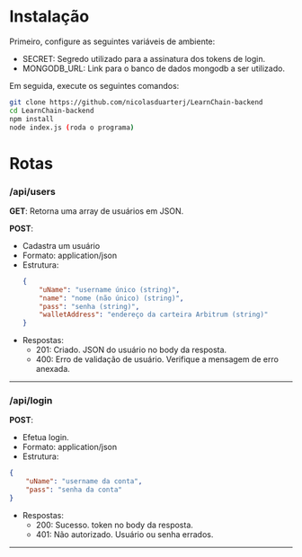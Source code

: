# Instalação
Primeiro, configure as seguintes variáveis de ambiente:
- SECRET: Segredo utilizado para a assinatura dos tokens de login.
- MONGODB_URL: Link para o banco de dados mongodb a ser utilizado.

Em seguida, execute os seguintes comandos:
```bash
git clone https://github.com/nicolasduarterj/LearnChain-backend
cd LearnChain-backend
npm install
node index.js (roda o programa)
```

# Rotas
### /api/users

**GET**: Retorna uma array de usuários em JSON.

**POST**:
- Cadastra um usuário
- Formato: application/json
- Estrutura:
    ```JSON
    {
        "uName": "username único (string)",
        "name": "nome (não único) (string)",
        "pass": "senha (string)",
        "walletAddress": "endereço da carteira Arbitrum (string)"
    }
    ```
- Respostas:
    - 201: Criado. JSON do usuário no body da resposta.
    - 400: Erro de validação de usuário. Verifique a mensagem de erro anexada.

---

### /api/login
**POST**:
- Efetua login.
- Formato: application/json
- Estrutura:
```JSON
{
    "uName": "username da conta",
    "pass": "senha da conta"
}
```
- Respostas:
    - 200: Sucesso. token no body da resposta.
    - 401: Não autorizado. Usuário ou senha errados.

---